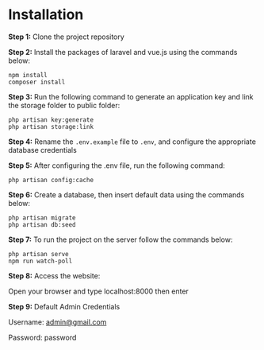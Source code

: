 # Installation

**Step 1:** Clone the project repository

**Step 2:**  Install the packages of laravel and vue.js using the commands below:
```
npm install
composer install
```
**Step 3:** Run the following command to generate an application key and link the storage folder to public folder:
```
php artisan key:generate
php artisan storage:link
```

**Step 4:** Rename the ```.env.example``` file to ```.env```, and configure the appropriate database credentials

**Step 5:** After configuring the .env file, run the following command:
```
php artisan config:cache
```
**Step 6:** Create a database, then insert default data using the commands below:
```
php artisan migrate
php artisan db:seed
```
**Step 7:** To run the project on the server follow the commands below:
```
php artisan serve
npm run watch-poll
```
**Step 8:** Access the website:

Open your browser and type localhost:8000 then enter

**Step 9:** Default Admin Credentials

Username: admin@gmail.com

Password: password
